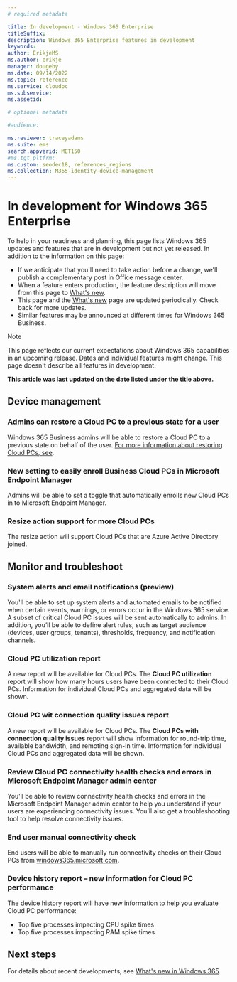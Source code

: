 ```yaml
---
# required metadata

title: In development - Windows 365 Enterprise
titleSuffix: 
description: Windows 365 Enterprise features in development
keywords:
author: ErikjeMS 
ms.author: erikje
manager: dougeby
ms.date: 09/14/2022
ms.topic: reference
ms.service: cloudpc
ms.subservice: 
ms.assetid: 

# optional metadata

#audience:

ms.reviewer: traceyadams
ms.suite: ems
search.appverid: MET150
#ms.tgt_pltfrm:
ms.custom: seodec18, references_regions
ms.collection: M365-identity-device-management
---
```


# In development for Windows 365 Enterprise

To help in your readiness and planning, this page lists Windows 365 updates and features that are in development but not yet released. In addition to the information on this page:

- If we anticipate that you'll need to take action before a change, we'll publish a complementary post in Office message center.
- When a feature enters production, the feature description will move from this page to [What's new](whats-new.md).
- This page and the [What's new](whats-new.md) page are updated periodically. Check back for more updates.
- Similar features may be announced at different times for Windows 365 Business.

> [!NOTE]
> This page reflects our current expectations about Windows 365 capabilities in an upcoming release. Dates and individual features might change. This page doesn't describe all features in development.

**This article was last updated on the date listed under the title above.**

<!-- Common categories:  
## App management
## Device configuration
## Device provisioning
## Device management
## Intune apps
## Monitor and troubleshoot
## Role-based access control
## Security
## End-user experience

-->

<!-- ***********************************************-->
<!--## App management-->

<!--***********************************************-->
## Device management

### Admins can restore a Cloud PC to a previous state for a user<!--40784300-->
Windows 365 Business admins will be able to restore a Cloud PC to a previous state on behalf of the user. [For more information about restoring Cloud PCs, see](/restore-overview).

### New setting to easily enroll Business Cloud PCs in Microsoft Endpoint Manager<!--40009143-->

Admins will be able to set a toggle that automatically enrolls new Cloud PCs in to Microsoft Endpoint Manager.

### Resize action support for more Cloud PCs<!--40263425-->

The resize action will support Cloud PCs that are Azure Active Directory joined.

<!-- ***********************************************-->
<!--## Device provisioning-->

<!--***********************************************-->
<!--
## End user experience
-->

<!-- ***********************************************-->
## Monitor and troubleshoot

### System alerts and email notifications (preview)<!--40932899-->
You'll be able to set up system alerts and automated emails to be notified when certain events, warnings, or errors occur in the Windows 365 service. A subset of critical Cloud PC issues will be sent automatically to admins. In addition, you’ll be able to define alert rules, such as target audience (devices, user groups, tenants), thresholds, frequency, and notification channels.

### Cloud PC utilization report<!--40636545-->
A new report will be available for Cloud PCs. The **Cloud PC utilization** report will show how many hours users have been connected to their Cloud PCs. Information for individual Cloud PCs and aggregated data will be shown.

### Cloud PC wit connection quality issues report<!--40636545-->
A new report will be available for Cloud PCs. The **Cloud PCs with connection quality issues** report will show information for round-trip time, available bandwidth, and remoting sign-in time. Information for individual Cloud PCs and aggregated data will be shown.

### Review Cloud PC connectivity health checks and errors in Microsoft Endpoint Manager admin center<!--38469622 -->

You’ll be able to review connectivity health checks and errors in the Microsoft Endpoint Manager admin center to help you understand if your users are experiencing connectivity issues. You’ll also get a troubleshooting tool to help resolve connectivity issues.

### End user manual connectivity check<!--37679345 -->

End users will be able to manually run connectivity checks on their Cloud PCs from [windows365.microsoft.com](https://windows365.microsoft.com).

### Device history report – new information for Cloud PC performance<!--38310774  -->

The device history report will have new information to help you evaluate Cloud PC performance:

- Top five processes impacting CPU spike times
- Top five processes impacting RAM spike times

<!-- ***********************************************-->
<!-- ## Provisioning -->

<!-- ***********************************************-->
<!--## Role-based access control-->

## Next steps

For details about recent developments, see [What's new in Windows 365](whats-new.md).
